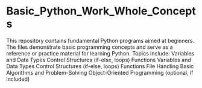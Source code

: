 # Basic_Python_Work_Whole_Concepts
This repository contains fundamental Python programs aimed at beginners. The files demonstrate basic programming concepts and serve as a reference or practice material for learning Python. Topics include:  Variables and Data Types Control Structures (if-else, loops) Functions 
Variables and Data Types
Control Structures (if-else, loops)
Functions
File Handling
Basic Algorithms and Problem-Solving
Object-Oriented Programming (optional, if included)
